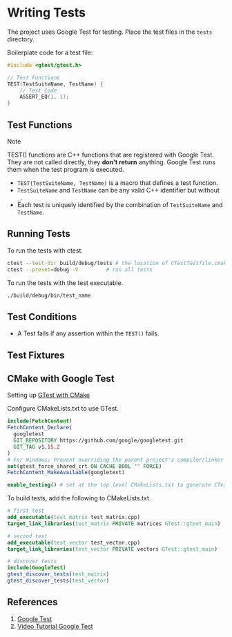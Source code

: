 # Writing Tests

The project uses Google Test for testing. Place the test files in the `tests` directory.

Boilerplate code for a test file:

```Cpp
#include <gtest/gtest.h>

// Test Functions
TEST(TestSuiteName, TestName) {
    // Test Code
    ASSERT_EQ(1, 1);
}
```

## Test Functions

> [!Note]
> TEST() functions are C++ functions that are registered with Google Test. They are not called directly, they **don't return** anything.
> Google Test runs them when the test program is executed.

- `TEST(TestSuiteName, TestName)` is a macro that defines a test function.
- `TestSuiteName` and `TestName` can be any valid C++ identifier but without `_`.
- Each test is uniquely identified by the combination of `TestSuiteName` and `TestName`.

## Running Tests

To run the tests with ctest.

```bash
ctest --test-dir build/debug/tests # the location of CTestTestfile.cmake
ctest --preset=debug -V         # run all tests
```

To run the tests with the test executable.

```bash
./build/debug/bin/test_name
```

## Test Conditions

- A Test fails if any assertion within the `TEST()` fails.

## Test Fixtures

## CMake with Google Test

Setting up [GTest with CMake](https://google.github.io/googletest/quickstart-cmake.html)

Configure CMakeLists.txt to use GTest.

```cmake
include(FetchContent)
FetchContent_Declare(
  googletest
  GIT_REPOSITORY https://github.com/google/googletest.git
  GIT_TAG v1.15.2
)
# For Windows: Prevent overriding the parent project's compiler/linker settings
set(gtest_force_shared_crt ON CACHE BOOL "" FORCE)
FetchContent_MakeAvailable(googletest)

enable_testing() # set at the top level CMakeLists.txt to generate CTestTestfile.cmake in correct directory
```

To build tests, add the following to CMakeLists.txt.

```cmake
# first test
add_executable(test_matrix test_matrix.cpp)
target_link_libraries(test_matrix PRIVATE matrices GTest::gtest_main)

# second test
add_executable(test_vector test_vector.cpp)
target_link_libraries(test_vector PRIVATE vectors GTest::gtest_main)

# discover tests
include(GoogleTest)
gtest_discover_tests(test_matrix)
gtest_discover_tests(test_vector)
```

## References

1. [Google Test](https://google.github.io/googletest/)
2. [Video Tutorial Google Test](https://www.youtube.com/watch?v=JJqRlSTQlh4)

